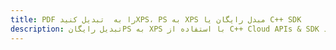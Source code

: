 ---title: PDF را به  تبدیل کنیدXPS، PS به XPS مبدل رایگان یا C++ SDKdescription: تبدیل رایگانPS به XPS با استفاده از C++ Cloud APIs & SDK همچنین اسناد PDF را در Cloud ایجاد، ویرایش و رندر کنید.---